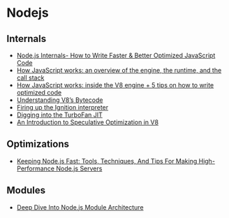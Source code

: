 # Nodejs

## Internals

  - [Node.js Internals- How to Write Faster & Better Optimized JavaScript Code]
  - [How JavaScript works: an overview of the engine, the runtime, and the call stack]
  - [How JavaScript works: inside the V8 engine + 5 tips on how to write optimized code]
  - [Understanding V8’s Bytecode]
  - [Firing up the Ignition interpreter]
  - [Digging into the TurboFan JIT]
  - [An Introduction to Speculative Optimization in V8]

## Optimizations
  - [Keeping Node.js Fast: Tools, Techniques, And Tips For Making High-Performance Node.js Servers]
  
  

## Modules
  - [Deep Dive Into Node.js Module Architecture]
  


[//]: # (These are reference links used in the body of this note and get stripped out when the markdown processor does its job. There is no need to format nicely because it shouldn't be seen. Thanks SO - http://stackoverflow.com/questions/4823468/store-comments-in-markdown-syntax)


   [Node.js Internals- How to Write Faster & Better Optimized JavaScript Code]: <https://medium.com/blueeast/node-js-internals-and-how-to-write-faster-and-better-optimized-javascript-code-part-1-1a01a0661004r>
   [How JavaScript works: an overview of the engine, the runtime, and the call stack]: <https://blog.sessionstack.com/how-does-javascript-actually-work-part-1-b0bacc073cf>
   [How JavaScript works: inside the V8 engine + 5 tips on how to write optimized code]: <https://blog.sessionstack.com/how-javascript-works-inside-the-v8-engine-5-tips-on-how-to-write-optimized-code-ac089e62b12e>
   [Understanding V8’s Bytecode]: <https://medium.com/dailyjs/understanding-v8s-bytecode-317d46c94775>
   [Firing up the Ignition interpreter]: <https://v8.dev/blog/ignition-interpreter>
   [Digging into the TurboFan JIT]: <https://v8.dev/blog/turbofan-jit>
   [An Introduction to Speculative Optimization in V8]: <https://ponyfoo.com/articles/an-introduction-to-speculative-optimization-in-v8>
   [Keeping Node.js Fast: Tools, Techniques, And Tips For Making High-Performance Node.js Servers]: <https://www.smashingmagazine.com/2018/06/nodejs-tools-techniques-performance-servers/>
   [Deep Dive Into Node.js Module Architecture]: <https://itnext.io/deep-dive-into-node-js-module-architecture-b80fbd22dacb>
   
